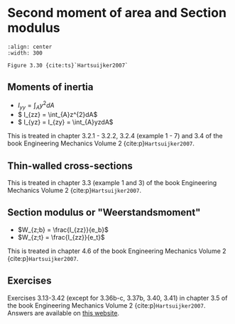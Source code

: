 ```{index} Second moment area
```
```{index} Moment of Inertia
```
```{index} Steiner
```
```{index} Section Modulus
```
```{index} Weerstandsmoment
```

# Second moment of area and Section modulus

```{figure} ./second-moment-area_data/image.png
:align: center
:width: 300

Figure 3.30 {cite:ts}`Hartsuijker2007`
```

## Moments of inertia

- $I_{yy} = \int_{A}y^{2}dA$
- $ I_{zz} = \int_{A}z^{2}dA$
- $ I_{yz} = I_{zy} = \int_{A}yzdA$

This is treated in chapter 3.2.1 - 3.2.2, 3.2.4 (example 1 - 7) and 3.4 of the book Engineering Mechanics Volume 2 {cite:p}`Hartsuijker2007`.

## Thin-walled cross-sections

This is treated in chapter 3.3 (example 1 and 3) of the book Engineering Mechanics Volume 2 {cite:p}`Hartsuijker2007`.

## Section modulus or "Weerstandsmoment"

- $W_{z;b} = \frac{I_{zz}}{e_b}$
- $W_{z;t} = \frac{I_{zz}}{e_t}$

This is treated in chapter 4.6 of the book Engineering Mechanics Volume 2 {cite:p}`Hartsuijker2007`.

## Exercises
Exercises 3.13-3.42 (except for 3.36b-c, 3.37b, 3.40, 3.41) in chapter 3.5 of the book Engineering Mechanics Volume 2 {cite:p}`Hartsuijker2007`. Answers are available on [this website](https://icozct.tudelft.nl/TUD_CT/bookanswers/vol2/Chapter3/).